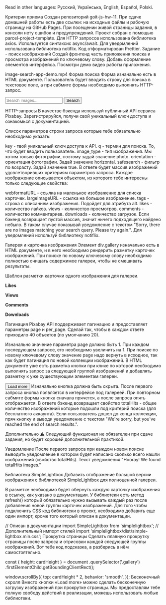 Read in other languages: Русский, Українська, English, Español, Polski.

Критерии приема Создан репозиторий goit-js-hw-11. При сдаче домашней работы есть две ссылки: на
исходные файлы и рабочую страницу на GitHub Pages. При посещении живой страницы задания, в консоли
нету ошибок и предупреждений. Проект собран с помощью parcel-project-template. Для HTTP запросов
использована библиотека axios. Используется синтаксис async/await. Для уведомлений использована
библиотека notiflix. Код отформатирован Prettier. Задание - поиск изображений Создай фронтенд часть
приложения поиска и просмотра изображений по ключевому слову. Добавь оформление элементов
интерфейса. Посмотри демо видео работы приложения.

image-search-app-demo.mp4 Форма поиска Форма изначально есть в HTML документе. Пользователь будет
вводить строку для поиска в текстовое поле, а при сабмите формы необходимо выполнять HTTP-запрос.

<form class="search-form" id="search-form">
  <input
    type="text"
    name="searchQuery"
    autocomplete="off"
    placeholder="Search images..."
  />
  <button type="submit">Search</button>
</form>
HTTP-запросы
В качестве бэкенда используй публичный API сервиса Pixabay. Зарегистрируйся, получи свой уникальный ключ доступа и ознакомься с документацией.

Список параметров строки запроса которые тебе обязательно необходимо указать:

key - твой уникальный ключ доступа к API. q - термин для поиска. То, что будет вводить пользователь.
image_type - тип изображения. Мы хотим только фотографии, поэтому задай значение photo.
orientation - ориентация фотографии. Задай значение horizontal. safesearch - фильтр по возрасту.
Задай значение true. В ответе будет массив изображений удовлетворивших критериям параметров запроса.
Каждое изображение описывается объектом, из которого тебе интересны только следующие свойства:

webformatURL - ссылка на маленькое изображение для списка карточек. largeImageURL - ссылка на
большое изображение. tags - строка с описанием изображения. Подойдет для атрибута alt. likes -
количество лайков. views - количество просмотров. comments - количество комментариев. downloads -
количество загрузок. Если бэкенд возвращает пустой массив, значит ничего подходящего найдено небыло.
В таком случае показывай уведомление с текстом "Sorry, there are no images matching your search
query. Please try again.". Для уведомлений используй библиотеку notiflix.

Галерея и карточка изображения Элемент div.gallery изначально есть в HTML документе, и в него
необходимо рендерить разметку карточек изображений. При поиске по новому ключевому слову необходимо
полностью очищать содержимое галереи, чтобы не смешивать результаты.

<div class="gallery">
  <!-- Карточки изображений -->
</div>
Шаблон разметки карточки одного изображения для галереи.

<div class="photo-card">
  <img src="" alt="" loading="lazy" />
  <div class="info">
    <p class="info-item">
      <b>Likes</b>
    </p>
    <p class="info-item">
      <b>Views</b>
    </p>
    <p class="info-item">
      <b>Comments</b>
    </p>
    <p class="info-item">
      <b>Downloads</b>
    </p>
  </div>
</div>
Пагинация
Pixabay API поддерживает пагинацию и предоставляет параметры page и per_page. Сделай так, чтобы в каждом ответе приходило 40 объектов (по умолчанию 20).

Изначально значение параметра page должно быть 1. При каждом последующем запросе, его необходимо
увеличить на 1. При поиске по новому ключевому слову значение page надо вернуть в исходное, так как
будет пагинация по новой коллекции изображений. В HTML документе уже есть разметка кнопки при клике
по которой необходимо выполнять запрос за следующей группой изображений и добавлять разметку к уже
существующим элементам галереи.

<button type="button" class="load-more">Load more</button> Изначально кнопка должна быть скрыта.
После первого запроса кнопка появляется в интерфейсе под галереей. При повторном сабмите формы
кнопка сначала прячется, а после запроса опять отображается. В ответе бэкенд возвращает свойство
totalHits - общее количество изображений которые подошли под критерий поиска (для бесплатного
аккаунта). Если пользователь дошел до конца коллекции, пряч кнопку и выводи уведомление с текстом
"We're sorry, but you've reached the end of search results.".

Дополнительно ⚠️ Следующий функционал не обязателен при сдаче задания, но будет хорошей
дополнительной практикой.

Уведомление После первого запроса при каждом новом поиске выводить уведомление в котором будет
написано сколько всего нашли изображений (свойство totalHits). Текст уведомления "Hooray! We found
totalHits images."

Библиотека SimpleLightbox Добавить отображение большой версии изображения с библиотекой
SimpleLightbox для полноценной галереи.

В разметке необходимо будет обернуть каждую карточку изображения в ссылку, как указано в
документации. У библиотеки есть метод refresh() который обязательно нужно вызывать каждый раз после
добавления новой группы карточек изображений. Для того чтобы подключить CSS код библиотеки в проект,
необходимо добавить еще один импорт, кроме того который описан в документации.

// Описан в документации import SimpleLightbox from 'simplelightbox'; // Дополнительный импорт
стилей import 'simplelightbox/dist/simple-lightbox.min.css'; Прокрутка страницы Сделать плавную
прокрутку страницы после запроса и отрисовки каждой следующей группы изображений. Вот тебе код
подсказка, а разберись в нём самостоятельно.

const { height: cardHeight } = document .querySelector('.gallery')
.firstElementChild.getBoundingClientRect();

window.scrollBy({ top: cardHeight \* 2, behavior: 'smooth', }); Бесконечный скролл Вместо кнопки
«Load more» можно сделать бесконечную загрузку изображений при прокрутке страницы. Мы предоставлям
тебе полную свободу действий в реализации, можешь использовать любые библиотеки.
